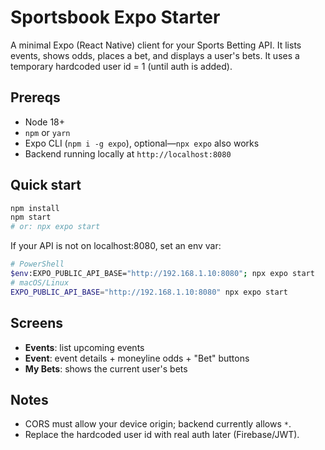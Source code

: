 
# Sportsbook Expo Starter

A minimal Expo (React Native) client for your Sports Betting API. It lists events, shows odds, places a bet, and displays a user's bets. It uses a temporary hardcoded user id = 1 (until auth is added).

## Prereqs
- Node 18+
- `npm` or `yarn`
- Expo CLI (`npm i -g expo`), optional—`npx expo` also works
- Backend running locally at `http://localhost:8080`

## Quick start
```bash
npm install
npm start
# or: npx expo start
```

If your API is not on localhost:8080, set an env var:
```bash
# PowerShell
$env:EXPO_PUBLIC_API_BASE="http://192.168.1.10:8080"; npx expo start
# macOS/Linux
EXPO_PUBLIC_API_BASE="http://192.168.1.10:8080" npx expo start
```

## Screens
- **Events**: list upcoming events
- **Event**: event details + moneyline odds + "Bet" buttons
- **My Bets**: shows the current user's bets

## Notes
- CORS must allow your device origin; backend currently allows `*`.
- Replace the hardcoded user id with real auth later (Firebase/JWT).
